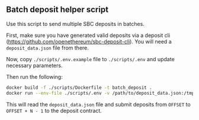 ## Batch deposit helper script

Use this script to send multiple SBC deposits in batches.

First, make sure you have generated valid deposits via a deposit cli (https://github.com/openethereum/sbc-deposit-cli).
You will need a `deposit_data.json` file from there.

Now, copy `./scripts/.env.example` file to `./scripts/.env` and update necessary parameters.

Then run the following:
```bash
docker build -f ./scripts/Dockerfile -t batch_deposit .
docker run --env-file ./scripts/.env -v /path/to/deposit_data.json:/tmp/deposit_data.json batch_deposit /tmp/deposit_data.json
```

This will read the `deposit_data.json` file and submit deposits from `OFFSET` to `OFFSET + N - 1` to the deposit contract.
